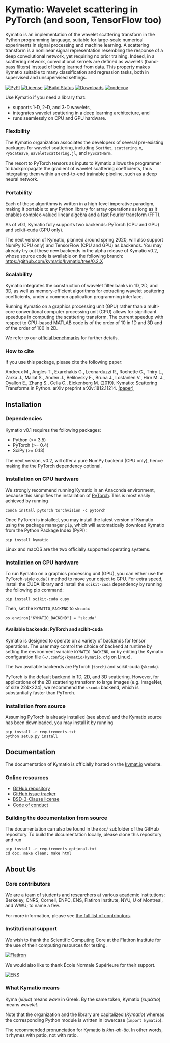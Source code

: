 Kymatio: Wavelet scattering in PyTorch (and soon, TensorFlow too)
=================================================================

Kymatio is an implementation of the wavelet scattering transform in the Python programming language, suitable for large-scale numerical experiments in signal processing and machine learning.
A scattering transform is a nonlinear signal representation resembling the response of a deep convolutional network, yet requiring no prior training.
Indeed, in a scattering network, convolutional kernels are defined as wavelets (band-pass filters) instead of being learned from data.
This property makes Kymatio suitable to many classification and regression tasks, both in supervised and unsupervised settings.

[![PyPI](https://img.shields.io/badge/python-3.5%2C%203.6%2C%203.7-blue.svg)](https://pypi.org/project/kymatio/)
[![License](https://img.shields.io/badge/License-BSD%203--Clause-blue.svg)](https://opensource.org/licenses/BSD-3-Clause)
[![Build Status](https://travis-ci.org/kymatio/kymatio.svg?branch=master)](https://travis-ci.org/kymatio/kymatio)
[![Downloads](https://pepy.tech/badge/kymatio)](https://pepy.tech/project/kymatio)
[![codecov](https://codecov.io/gh/kymatio/kymatio/branch/master/graph/badge.svg)](https://codecov.io/gh/kymatio/kymatio)


Use Kymatio if you need a library that:
* supports 1-D, 2-D, and 3-D wavelets,
* integrates wavelet scattering in a deep learning architecture, and
* runs seamlessly on CPU and GPU hardware.


### Flexibility

The Kymatio organization associates the developers of several pre-existing packages for wavelet scattering, including `ScatNet`, `scattering.m`, `PyScatWave`, `WaveletScattering.jl`, and `PyScatHarm`.

The resort to PyTorch tensors as inputs to Kymatio allows the programmer to backpropagate the gradient of wavelet scattering coefficients, thus integrating them within an end-to-end trainable pipeline, such as a deep neural network.

### Portability

Each of these algorithms is written in a high-level imperative paradigm, making it portable to any Python library for array operations as long as it enables complex-valued linear algebra and a fast Fourier transform (FFT).

As of v0.1, Kymatio fully supports two backends: PyTorch (CPU and GPU) and scikit-cuda (GPU only).

The next version of Kymatio, planned around spring 2020, will also support NumPy (CPU only) and TensorFlow (CPU and GPU) as backends.
You may already try out these new backends in the alpha release of Kymatio v0.2, whose source code is available on the following branch:
https://github.com/kymatio/kymatio/tree/0.2.X


### Scalability

Kymatio integrates the construction of wavelet filter banks in 1D, 2D, and 3D, as well as memory-efficient algorithms for extracting wavelet scattering coefficients, under a common application programming interface.

Running Kymatio on a graphics processing unit (GPU) rather than a multi-core conventional computer processing unit (CPU) allows for significant speedups in computing the scattering transform.
The current speedup with respect to CPU-based MATLAB code is of the order of 10 in 1D and 3D and of the order of 100 in 2D.

We refer to our [official benchmarks](https://www.kymat.io/userguide.html#benchmarks) for further details.

### How to cite

If you use this package, please cite the following paper:

Andreux M., Angles T., Exarchakis G., Leonarduzzi R., Rochette G., Thiry L., Zarka J., Mallat S., Andén J., Belilovsky E., Bruna J., Lostanlen V., Hirn M. J., Oyallon E., Zhang S., Cella C., Eickenberg M. (2019). Kymatio: Scattering Transforms in Python. arXiv preprint arXiv:1812.11214. [(paper)](https://arxiv.org/abs/1812.11214)

## Installation


### Dependencies

Kymatio v0.1 requires the following packages:

* Python (>= 3.5)
* PyTorch (>= 0.4)
* SciPy (>= 0.13)

The next version, v0.2, will offer a pure NumPy backend (CPU only), hence making the the PyTorch dependency optional.


### Installation on CPU hardware
We strongly recommend running Kymatio in an Anaconda environment, because this simplifies the installation of [PyTorch](https://pytorch.org). This is most easily achieved by running

```
conda install pytorch torchvision -c pytorch
```

Once PyTorch is installed, you may install the latest version of Kymatio using the package manager `pip`, which will automatically download Kymatio from the Python Package Index (PyPI):

```
pip install kymatio
```

Linux and macOS are the two officially supported operating systems.


### Installation on GPU hardware

To run Kymatio on a graphics processing unit (GPU), you can either use the PyTorch-style `cuda()` method to move your object to GPU. For extra speed, install the CUDA library and install the `scikit-cuda` dependency by running the following pip command:

```
pip install scikit-cuda cupy
```

Then, set the `KYMATIO_BACKEND` to `skcuda`:

```
os.environ["KYMATIO_BACKEND"] = "skcuda"
```


#### Available backends: PyTorch and scikit-cuda

Kymatio is designed to operate on a variety of backends for tensor operations.
The user may control the choice of backend at runtime by setting the environment variable `KYMATIO_BACKEND`, or by editing the Kymatio configuration file (`~/.config/kymatio/kymatio.cfg` on Linux).

The two available backends are PyTorch (`torch`) and scikit-cuda (`skcuda`).

PyTorch is the default backend in 1D, 2D, and 3D scattering. However, for applications of the 2D scattering transform to large images (e.g. ImageNet, of size 224×224), we recommend the `skcuda` backend, which is substantially faster than PyTorch.

### Installation from source

Assuming PyTorch is already installed (see above) and the Kymatio source has been downloaded, you may install it by running

```
pip install -r requirements.txt
python setup.py install
```


## Documentation

The documentation of Kymatio is officially hosted on the [kymat.io](https://www.kymat.io/) website.

### Online resources

* [GitHub repository](https://github.com/kymatio/kymatio)
* [GitHub issue tracker](https://github.com/kymatio/kymatio/issues)
* [BSD-3-Clause license](https://github.com/kymatio/kymatio/blob/master/LICENSE.md)
* [Code of conduct](https://github.com/kymatio/kymatio/blob/master/CODE_OF_CONDUCT.md)


### Building the documentation from source
The documentation can also be found in the `doc/` subfolder of the GitHub repository.
To build the documentation locally, please clone this repository and run

```
pip install -r requirements_optional.txt
cd doc; make clean; make html
```

## About Us

### Core contributors

We are a team of students and researchers at various academic institutions: Berkeley, CNRS, Cornell, ENPC, ENS, Flatiron Institute, NYU, U of Montreal, and WWU; to name a few.

For more information, please see [the full list of contributors](https://github.com/kymatio/kymatio/graphs/contributors).


### Institutional support

We wish to thank the Scientific Computing Core at the Flatiron Institute for the use of their computing resources for testing.

[![Flatiron](doc/source/_static/FL_Full_Logo_Mark_Small.png)](https://www.simonsfoundation.org/flatiron)

We would also like to thank École Normale Supérieure for their support.

[![ENS](https://www.ens.fr/sites/default/files/inline-images/logo.jpg)](https://www.ens.fr/)


### What Kymatio means

Kyma (*κύμα*) means *wave* in Greek. By the same token, Kymatio (*κυμάτιο*) means *wavelet*.

Note that the organization and the library are capitalized (*Kymatio*) whereas the corresponding Python module is written in lowercase (`import kymatio`).

The recommended pronunciation for Kymatio is *kim-ah-tio*. In other words, it rhymes with patio, not with ratio.
